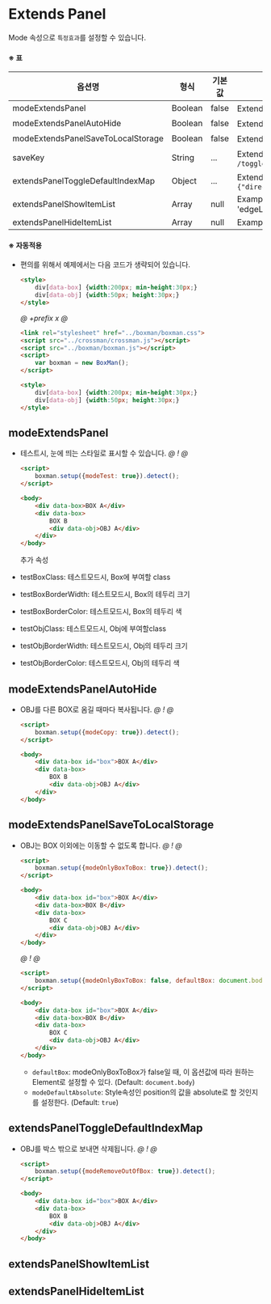 # Extends Panel
Mode 속성으로 `특정효과`를 설정할 수 있습니다.

#### ※ 표
옵션명 | 형식 | 기본값 | 설명
-------|------|--------|------
modeExtendsPanel | Boolean | false | ExtendsPanel의 사용여부
modeExtendsPanelAutoHide | Boolean | false | ExtendsPanel을 자동으로 숨기고 마우스커서를 올리면 보입니다.
modeExtendsPanelSaveToLocalStorage | Boolean | false | ExtendsPanel의 Toggle정보를 저장할지 여부
saveKey | String | ... | ExtendsPanel의 Toggle 정보를 저장할 LocalStorage의 Key를 지정합니다. 기본값: `/toggleman/visnetworkman/`
extendsPanelToggleDefaultIndexMap | Object | ... | ExtendsPanel을 사용시 ToggleButton의 기본값을 설정합니다. 기본값: `{"direction":0,"directionMethod":0,"duplication":0,"unification":0,"edgeLimit":4}` 
extendsPanelShowItemList | Array | null | ExampleForAll) null   //- ExampleForNothing) []   //- ExampleForSelective) ['direction', 'edgeLimit']
extendsPanelHideItemList | Array | null | ExampleForNothing) null or []   //- ExampleForSelective) ['direction', 'edgeLimit']

#### ※ 자동적용
- 편의를 위해서 예제에서는 다음 코드가 생략되어 있습니다.
    ```html
    <style>
        div[data-box] {width:200px; min-height:30px;}
        div[data-obj] {width:50px; height:30px;}
    </style>
    ```
    
    *@* *+prefix* *x* *@* 
    ```html
    <link rel="stylesheet" href="../boxman/boxman.css">
    <script src="../crossman/crossman.js"></script>
    <script src="../boxman/boxman.js"></script>
    <script>
        var boxman = new BoxMan();
    </script>
  
    <style>
        div[data-box] {width:200px; min-height:30px;}
        div[data-obj] {width:50px; height:30px;}
    </style>
    ```



## modeExtendsPanel
- 테스트시, 눈에 띄는 스타일로 표시할 수 있습니다. 
    *@* *!* *@*
    ```html
    <script>
        boxman.setup({modeTest: true}).detect();     
    </script>
    
    <body>
        <div data-box>BOX A</div>
        <div data-box>
            BOX B
            <div data-obj>OBJ A</div>
        </div>
    </body>
    ```
  
  추가 속성 
- testBoxClass: 테스트모드시, Box에 부여할 class
- testBoxBorderWidth: 테스트모드시, Box의 테두리 크기
- testBoxBorderColor: 테스트모드시, Box의 테두리 색
- testObjClass: 테스트모드시, Obj에 부여할class
- testObjBorderWidth: 테스트모드시, Obj의 테두리 크기
- testObjBorderColor: 테스트모드시, Obj의 테두리 색
        
  
  
## modeExtendsPanelAutoHide
- OBJ를 다른 BOX로 옴길 때마다 복사됩니다.
    *@* *!* *@*
    ```html
    <script>
        boxman.setup({modeCopy: true}).detect();     
    </script>
    
    <body>
        <div data-box id="box">BOX A</div>
        <div data-box>
            BOX B
            <div data-obj>OBJ A</div>
        </div>
    </body>
    ```


## modeExtendsPanelSaveToLocalStorage
- OBJ는 BOX 이외에는 이동할 수 없도록 합니다.
    *@* *!* *@*
    ```html
    <script>
        boxman.setup({modeOnlyBoxToBox: true}).detect();     
    </script>
    
    <body>
        <div data-box id="box">BOX A</div>
        <div data-box>BOX B</div>
        <div data-box>
            BOX C
            <div data-obj>OBJ A</div>
        </div>
    </body>
    ```

    *@* *!* *@*
    ```html
    <script>
        boxman.setup({modeOnlyBoxToBox: false, defaultBox: document.body, modeDefaultAbsolute:true}).detect();     
    </script>
    
    <body>
        <div data-box id="box">BOX A</div>
        <div data-box>BOX B</div>
        <div data-box>
            BOX C
            <div data-obj>OBJ A</div>
        </div>
    </body>
    ```
    
    - `defaultBox`: modeOnlyBoxToBox가 false일 때, 이 옵션값에 따라 원하는 Element로 설정할 수 있다. (Default: `document.body`)
    - `modeDefaultAbsolute`: Style속성인 position의 값을 absolute로 할 것인지를 설정한다.  (Default: `true`)

## extendsPanelToggleDefaultIndexMap
- OBJ를 박스 밖으로 보내면 삭제됩니다.
    *@* *!* *@*
    ```html
    <script>
        boxman.setup({modeRemoveOutOfBox: true}).detect();     
    </script>
    
    <body>
        <div data-box id="box">BOX A</div>
        <div data-box>
            BOX B
            <div data-obj>OBJ A</div>
        </div>    
    </body>
    ```



## extendsPanelShowItemList



## extendsPanelHideItemList



